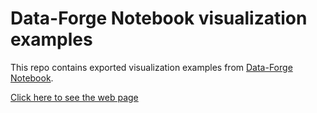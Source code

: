 # Data-Forge Notebook visualization examples

This repo contains exported visualization examples from [Data-Forge Notebook](https://www.data-forge-notebook.com/).

[Click here to see the web page](https://data-forge-notebook.github.io/visualization-examples/)
